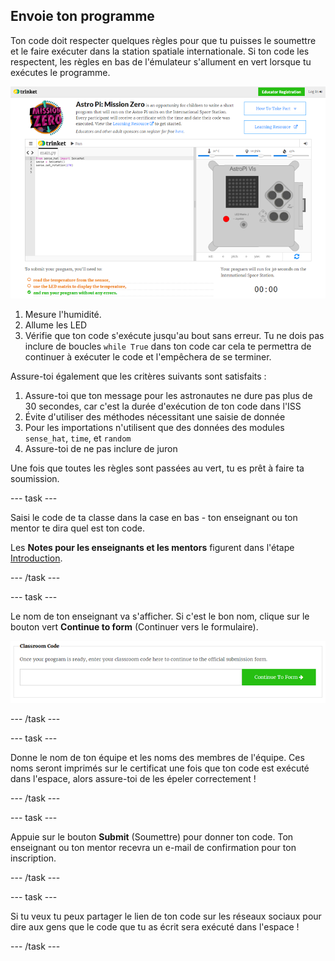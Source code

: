 ## Envoie ton programme

Ton code doit respecter quelques règles pour que tu puisses le soumettre et le faire exécuter dans la station spatiale internationale. Si ton code les respectent, les règles en bas de l'émulateur s'allument en vert lorsque tu exécutes le programme.

![Validation](images/validation.png)

1. Mesure l'humidité.
2. Allume les LED
3. Vérifie que ton code s'exécute jusqu'au bout sans erreur. Tu ne dois pas inclure de boucles `while True` dans ton code car cela te permettra de continuer à exécuter le code et l'empêchera de se terminer.

Assure-toi également que les critères suivants sont satisfaits :

1. Assure-toi que ton message pour les astronautes ne dure pas plus de 30 secondes, car c'est la durée d'exécution de ton code dans l'ISS
2. Évite d'utiliser des méthodes nécessitant une saisie de donnée
3. Pour les importations n'utilisent que des données des modules `sense_hat`, `time`, et `random`
4. Assure-toi de ne pas inclure de juron

Une fois que toutes les règles sont passées au vert, tu es prêt à faire ta soumission.

\--- task \---

Saisi le code de ta classe dans la case en bas - ton enseignant ou ton mentor te dira quel est ton code.

Les **Notes pour les enseignants et les mentors** figurent dans l'étape [Introduction](https://projects.raspberrypi.org/en/projects/astro-pi-mission-zero/1).

\--- /task \---

\--- task \---

Le nom de ton enseignant va s'afficher. Si c'est le bon nom, clique sur le bouton vert **Continue to form** (Continuer vers le formulaire).

![Continuer vers le formulaire](images/continue-to-form.png)

\--- /task \---

\--- task \---

Donne le nom de ton équipe et les noms des membres de l'équipe. Ces noms seront imprimés sur le certificat une fois que ton code est exécuté dans l'espace, alors assure-toi de les épeler correctement !

\--- /task \---

\--- task \---

Appuie sur le bouton **Submit** (Soumettre) pour donner ton code. Ton enseignant ou ton mentor recevra un e-mail de confirmation pour ton inscription.

\--- /task \---

\--- task \---

Si tu veux tu peux partager le lien de ton code sur les réseaux sociaux pour dire aux gens que le code que tu as écrit sera exécuté dans l'espace !

\--- /task \---